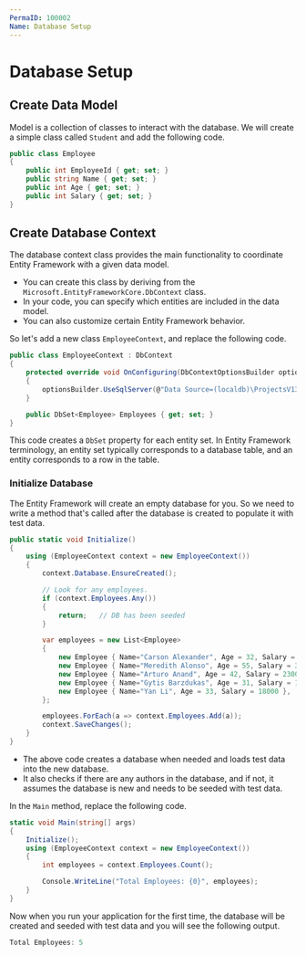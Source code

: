 ```yaml
---
PermaID: 100002
Name: Database Setup
---
```


# Database Setup

## Create Data Model

Model is a collection of classes to interact with the database. We will create a simple class called `Student` and add the following code.

```csharp
public class Employee
{
    public int EmployeeId { get; set; }
    public string Name { get; set; }
    public int Age { get; set; }
    public int Salary { get; set; }
}
```

## Create Database Context

The database context class provides the main functionality to coordinate Entity Framework with a given data model. 

 - You can create this class by deriving from the `Microsoft.EntityFrameworkCore.DbContext` class. 
 - In your code, you can specify which entities are included in the data model. 
 - You can also customize certain Entity Framework behavior. 

So let's add a new class `EmployeeContext`, and replace the following code.

```csharp
public class EmployeeContext : DbContext
{
    protected override void OnConfiguring(DbContextOptionsBuilder optionsBuilder)
    {
        optionsBuilder.UseSqlServer(@"Data Source=(localdb)\ProjectsV13;Initial Catalog=EmployeeContextDb;");
    }

    public DbSet<Employee> Employees { get; set; }
}
```

This code creates a `DbSet` property for each entity set. In Entity Framework terminology, an entity set typically corresponds to a database table, and an entity corresponds to a row in the table.

### Initialize Database

The Entity Framework will create an empty database for you. So we need to write a method that's called after the database is created to populate it with test data.

```csharp
public static void Initialize()
{
    using (EmployeeContext context = new EmployeeContext())
    {
        context.Database.EnsureCreated();

        // Look for any employees.
        if (context.Employees.Any())
        {
            return;   // DB has been seeded
        }

        var employees = new List<Employee>
        {
            new Employee { Name="Carson Alexander", Age = 32, Salary = 10000 },
            new Employee { Name="Meredith Alonso", Age = 55, Salary = 30000 },
            new Employee { Name="Arturo Anand", Age = 42, Salary = 23000 },
            new Employee { Name="Gytis Barzdukas", Age = 31, Salary = 10500 },
            new Employee { Name="Yan Li", Age = 33, Salary = 18000 },
        };

        employees.ForEach(a => context.Employees.Add(a));
        context.SaveChanges();
    }
}
```

 - The above code creates a database when needed and loads test data into the new database.
 - It also checks if there are any authors in the database, and if not, it assumes the database is new and needs to be seeded with test data. 

In the `Main` method, replace the following code.

```csharp
static void Main(string[] args)
{
    Initialize();
    using (EmployeeContext context = new EmployeeContext())
    {
        int employees = context.Employees.Count();

        Console.WriteLine("Total Employees: {0}", employees);
    }
}
```

Now when you run your application for the first time, the database will be created and seeded with test data and you will see the following output.

```csharp
Total Employees: 5
```
